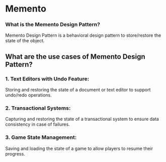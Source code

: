 # Memento

### What is the Memento Design Pattern?

Memento Design Pattern is a behavioral design pattern to store/restore the state of the object.

## What are the use cases of Memento Design Pattern?

### 1. Text Editors with Undo Feature:

Storing and restoring the state of a document or text editor to support undo/redo operations.

### 2. Transactional Systems:

Capturing and restoring the state of a transactional system to ensure data consistency in case of failures.

### 3. Game State Management:

Saving and loading the state of a game to allow players to resume their progress.

